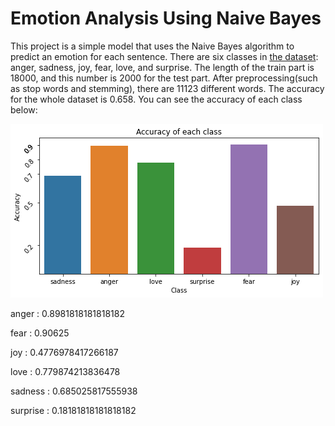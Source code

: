 # Emotion Analysis Using Naive Bayes
This project is a simple model that uses the Naive Bayes algorithm to predict an emotion for each sentence. There are six classes in [the dataset](https://www.kaggle.com/praveengovi/emotions-dataset-for-nlp): anger, sadness, joy, fear, love, and surprise. The length of the train part is 18000, and this number is 2000 for the test part. After preprocessing(such as stop words and stemming), there are 11123 different words. The accuracy for the whole dataset is 0.658. You can see the accuracy of each class below:

![Accuracy image](https://github.com/Mamin78/Emotion_Analysis_Using_Naive_Bayes/blob/main/accuracy.png?raw=true)

anger : 0.8981818181818182

fear : 0.90625
 
joy : 0.4776978417266187
 
love : 0.779874213836478
 
sadness : 0.685025817555938
 
surprise : 0.18181818181818182
